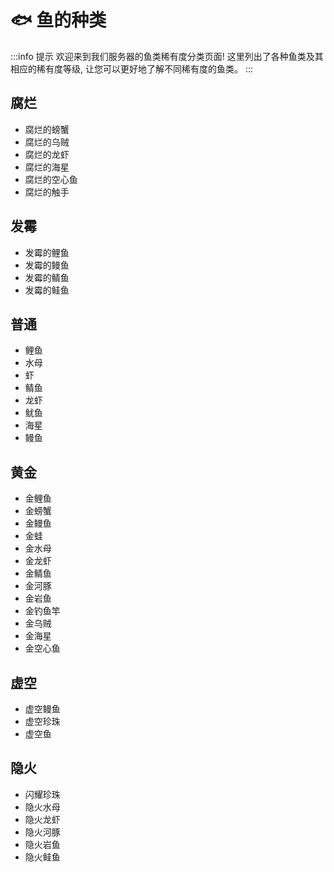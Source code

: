 # 🐟 鱼的种类

:::info 提示
欢迎来到我们服务器的鱼类稀有度分类页面! 这里列出了各种鱼类及其相应的稀有度等级, 让您可以更好地了解不同稀有度的鱼类。
:::

## 腐烂

* 腐烂的螃蟹
* 腐烂的乌贼
* 腐烂的龙虾
* 腐烂的海星
* 腐烂的空心鱼
* 腐烂的触手

## 发霉

* 发霉的鲤鱼
* 发霉的鳗鱼
* 发霉的鲭鱼
* 发霉的鲑鱼

## 普通

* 鲤鱼
* 水母
* 虾
* 鲭鱼
* 龙虾
* 鱿鱼
* 海星
* 鳗鱼

## 黄金

* 金鲤鱼
* 金螃蟹
* 金鳗鱼
* 金蛙
* 金水母
* 金龙虾
* 金鲭鱼
* 金河豚
* 金岩鱼
* 金钓鱼竿
* 金乌贼
* 金海星
* 金空心鱼

## **虚空**

* 虚空鳗鱼
* 虚空珍珠
* 虚空鱼

## **隐火**

* 闪耀珍珠
* 隐火水母
* 隐火龙虾
* 隐火河豚
* 隐火岩鱼
* 隐火鲑鱼